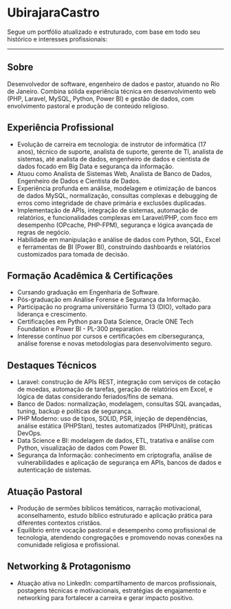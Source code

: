 # UbirajaraCastro
Segue um portfólio atualizado e estruturado, com base em todo seu histórico e interesses profissionais:

***

## Sobre

Desenvolvedor de software, engenheiro de dados e pastor, atuando no Rio de Janeiro. Combina sólida experiência técnica em desenvolvimento web (PHP, Laravel, MySQL, Python, Power BI) e gestão de dados, com envolvimento pastoral e produção de conteúdo religioso.

## Experiência Profissional

- Evolução de carreira em tecnologia: de instrutor de informática (17 anos), técnico de suporte, analista de suporte, gerente de TI, analista de sistemas, até analista de dados, engenheiro de dados e cientista de dados focado em Big Data e segurança da informação.
- Atuou como Analista de Sistemas Web, Analista de Banco de Dados, Engenheiro de Dados e Cientista de Dados.
- Experiência profunda em análise, modelagem e otimização de bancos de dados MySQL, normalização, consultas complexas e debugging de erros como integridade de chave primária e exclusões duplicadas.
- Implementação de APIs, integração de sistemas, automação de relatórios, e funcionalidades complexas em Laravel/PHP, com foco em desempenho (OPcache, PHP-FPM), segurança e lógica avançada de regras de negócio.
- Habilidade em manipulação e análise de dados com Python, SQL, Excel e ferramentas de BI (Power BI), construindo dashboards e relatórios customizados para tomada de decisão.

## Formação Acadêmica & Certificações

- Cursando graduação em Engenharia de Software.
- Pós-graduação em Análise Forense e Segurança da Informação.
- Participação no programa universitário Turma 13 (DIO), voltado para liderança e crescimento.
- Certificações em Python para Data Science, Oracle ONE Tech Foundation e Power BI - PL-300 preparation.
- Interesse contínuo por cursos e certificações em cibersegurança, análise forense e novas metodologias para desenvolvimento seguro.

## Destaques Técnicos

- Laravel: construção de APIs REST, integração com serviços de cotação de moedas, automação de tarefas, geração de relatórios em Excel, e lógica de datas considerando feriados/fins de semana.
- Banco de Dados: normalização, modelagem, consultas SQL avançadas, tuning, backup e políticas de segurança.
- PHP Moderno: uso de tipos, SOLID, PSR, injeção de dependências, análise estática (PHPStan), testes automatizados (PHPUnit), práticas DevOps.
- Data Science e BI: modelagem de dados, ETL, tratativa e análise com Python, visualização de dados com Power BI.
- Segurança da Informação: conhecimento em criptografia, análise de vulnerabilidades e aplicação de segurança em APIs, bancos de dados e autenticação de sistemas.

## Atuação Pastoral

- Produção de sermões bíblicos temáticos, narração motivacional, aconselhamento, estudo bíblico estruturado e aplicação prática para diferentes contextos cristãos.
- Equilíbrio entre vocação pastoral e desempenho como profissional de tecnologia, atendendo congregações e promovendo novas conexões na comunidade religiosa e profissional.

## Networking & Protagonismo

- Atuação ativa no LinkedIn: compartilhamento de marcos profissionais, postagens técnicas e motivacionais, estratégias de engajamento e networking para fortalecer a carreira e gerar impacto positivo.

